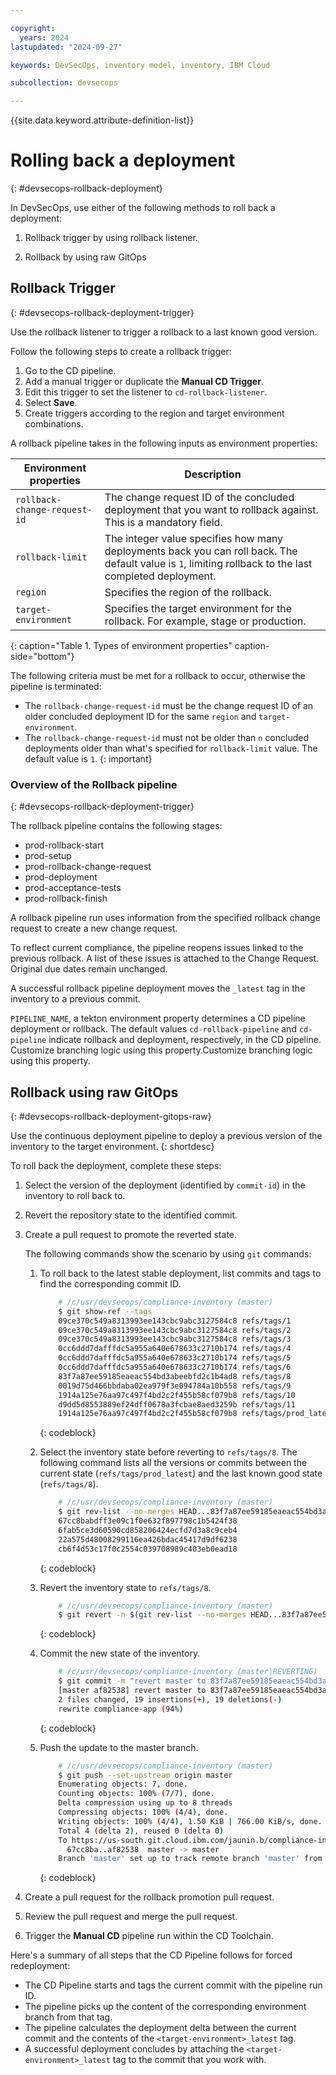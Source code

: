 ```yaml
---

copyright:
  years: 2024
lastupdated: "2024-09-27"

keywords: DevSecOps, inventory model, inventory, IBM Cloud

subcollection: devsecops

---
```


{{site.data.keyword.attribute-definition-list}}

# Rolling back a deployment
{: #devsecops-rollback-deployment}

 In DevSecOps, use either of the following methods to roll back a deployment:

 1. Rollback trigger by using rollback listener.

 1. Rollback by using raw GitOps

## Rollback Trigger
{: #devsecops-rollback-deployment-trigger}

 Use the rollback listener to trigger a rollback to a last known good version.

Follow the following steps to create a rollback trigger:

1. Go to the CD pipeline.
2. Add a manual trigger or duplicate the **Manual CD Trigger**.
3. Edit this trigger to set the listener to `cd-rollback-listener`.
4. Select **Save**.
5. Create triggers according to the region and target environment combinations.

A rollback pipeline takes in the following inputs as environment properties:

| Environment properties | Description |
|----------|---------|
| `rollback-change-request-id` | The change request ID of the concluded deployment that you want to rollback against. This is a mandatory field. |
| `rollback-limit` | The integer value specifies how many deployments back you can roll back. The default value is `1`, limiting rollback to the last completed deployment. |
| `region` | Specifies the region of the rollback. |
| `target-environment` | Specifies the target environment for the rollback. For example, stage or production.|
{: caption="Table 1. Types of environment properties" caption-side="bottom"}

The following criteria must be met for a rollback to occur, otherwise the pipeline is terminated:

* The `rollback-change-request-id` must be the change request ID of an older concluded deployment ID for the same `region` and `target-environment`.
* The `rollback-change-request-id` must not be older than `n` concluded deployments older than what's specified for `rollback-limit` value. The default value is `1`.
{: important}

### Overview of the Rollback pipeline
{: #devsecops-rollback-deployment-trigger}

The rollback pipeline contains the following stages:

 * prod-rollback-start
 *  prod-setup
 * prod-rollback-change-request
 * prod-deployment
 * prod-acceptance-tests
 * prod-rollback-finish

A rollback pipeline run uses information from the specified rollback change request to create a new change request.

To reflect current compliance, the pipeline reopens issues linked to the previous rollback. A list of these issues is attached to the Change Request. Original due dates remain unchanged.

A successful rollback pipeline deployment moves the `_latest` tag in the inventory to a previous commit.

`PIPELINE_NAME`, a tekton environment property determines a CD pipeline deployment or rollback. The default values `cd-rollback-pipeline` and `cd-pipeline` indicate rollback and deployment, respectively, in the CD pipeline. Customize branching logic using this property.Customize branching logic using this property.

## Rollback using raw GitOps
{: #devsecops-rollback-deployment-gitops-raw}

 Use the continuous deployment pipeline to deploy a previous version of the inventory to the target environment.
{: shortdesc}

To roll back the deployment, complete these steps:

1. Select the version of the deployment (identified by `commit-id`) in the inventory to roll back to.
1. Revert the repository state to the identified commit.
1. Create a pull request to promote the reverted state.

   The following commands show the scenario by using `git` commands:

     1.  To roll back to the latest stable deployment, list commits and tags to find the corresponding commit ID.

         ```bash
             # /c/usr/devsecops/compliance-inventory (master)
             $ git show-ref --tags
             09ce370c549a8313993ee143cbc9abc3127584c8 refs/tags/1
             09ce370c549a8313993ee143cbc9abc3127584c8 refs/tags/2
             09ce370c549a8313993ee143cbc9abc3127584c8 refs/tags/3
             0cc6ddd7dafffdc5a955a640e678633c2710b174 refs/tags/4
             0cc6ddd7dafffdc5a955a640e678633c2710b174 refs/tags/5
             0cc6ddd7dafffdc5a955a640e678633c2710b174 refs/tags/6
             83f7a87ee59185eaeac554bd3abeebfd2c1b4ad8 refs/tags/8
             0019d75d466bbdaba02ea979f3e094784a10b558 refs/tags/9
             1914a125e76aa97c497f4bd2c2f455b58cf079b8 refs/tags/10
             d9dd5d8553889ef24dff0678a3fcbae8aed3259b refs/tags/11
             1914a125e76aa97c497f4bd2c2f455b58cf079b8 refs/tags/prod_latest
          ```
          {: codeblock}

     1. Select the inventory state before reverting to `refs/tags/8`. The following command lists all the versions or commits between the current state (`refs/tags/prod_latest`) and the last known good state (`refs/tags/8`).

          ```bash
              # /c/usr/devsecops/compliance-inventory (master)
              $ git rev-list --no-merges HEAD...83f7a87ee59185eaeac554bd3abeebfd2c1b4ad8
              67cc8babdff3e09c1f0e632f897798c1b5424f38
              6fab5ce3d60590cd858206424ecfd7d3a8c9ceb4
              22a575d48008299116ea426bdac45417d9df6238
              cb6f4d53c17f0c2554c039708989c403eb0ead18
          ```
           {: codeblock}

     1. Revert the inventory state to `refs/tags/8`.

          ```bash
              # /c/usr/devsecops/compliance-inventory (master)
              $ git revert -n $(git rev-list --no-merges HEAD...83f7a87ee59185eaeac554bd3abeebfd2c1b4ad8)
          ```
          {: codeblock}

     1. Commit the new state of the inventory.

          ```bash
              # /c/usr/devsecops/compliance-inventory (master|REVERTING)
              $ git commit -m "revert master to 83f7a87ee59185eaeac554bd3abeebfd2c1b4ad8"
              [master af82538] revert master to 83f7a87ee59185eaeac554bd3abeebfd2c1b4ad8
              2 files changed, 19 insertions(+), 19 deletions(-)
              rewrite compliance-app (94%)
          ```
          {: codeblock}

     1. Push the update to the master branch.

          ```bash
              # /c/usr/devsecops/compliance-inventory (master)
              $ git push --set-upstream origin master
              Enumerating objects: 7, done.
              Counting objects: 100% (7/7), done.
              Delta compression using up to 8 threads
              Compressing objects: 100% (4/4), done.
              Writing objects: 100% (4/4), 1.50 KiB | 766.00 KiB/s, done.
              Total 4 (delta 2), reused 0 (delta 0)
              To https://us-south.git.cloud.ibm.com/jaunin.b/compliance-inventory.git
                67cc8ba..af82538  master -> master
              Branch 'master' set up to track remote branch 'master' from 'origin'.
          ```
          {: codeblock}


1. Create a pull request for the rollback promotion pull request.
1. Review the pull request and merge the pull request.
1. Trigger the **Manual CD** pipeline run within the CD Toolchain.


Here's a summary of all  steps that the CD Pipeline follows for forced redeployment:

* The CD Pipeline starts and tags the current commit with the pipeline run ID.
* The pipeline picks up the content of the corresponding environment branch from that tag.
* The pipeline calculates the deployment delta between the current commit and the contents of the `<target-environment>_latest` tag.
* A successful deployment concludes by attaching the `<target-environment>_latest` tag to the commit that you work with.
